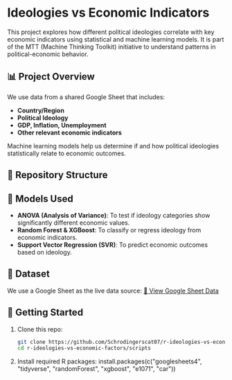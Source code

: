 # Ideologies vs Economic Indicators

This project explores how different political ideologies correlate with key economic indicators using statistical and machine learning models. It is part of the MTT (Machine Thinking Toolkit) initiative to understand patterns in political-economic behavior.

## 📊 Project Overview

We use data from a shared Google Sheet that includes:

- **Country/Region**
- **Political Ideology**
- **GDP, Inflation, Unemployment**
- **Other relevant economic indicators**

Machine learning models help us determine if and how political ideologies statistically relate to economic outcomes.

## 📁 Repository Structure


## 🧮 Models Used

- **ANOVA (Analysis of Variance)**: To test if ideology categories show significantly different economic values.
- **Random Forest & XGBoost**: To classify or regress ideology from economic indicators.
- **Support Vector Regression (SVR)**: To predict economic outcomes based on ideology.

## 🔗 Dataset

We use a Google Sheet as the live data source:
[📎 View Google Sheet Data]("https://docs.google.com/spreadsheets/d/161A2zCCLf_uj_37Yi7sJhryp4VltNft8mWUzeUXX-Xk/edit?usp=sharing")


## 🚀 Getting Started

1. Clone this repo:
   ```bash
   git clone https://github.com/Schrodingerscat07/r-ideologies-vs-economic-factors.git
   cd r-ideologies-vs-economic-factors/scripts
   
2. Install required R packages:
install.packages(c("googlesheets4", "tidyverse", "randomForest", "xgboost", "e1071", "car"))
